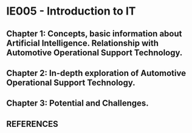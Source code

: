 # IE005 - Introduction to IT

## Chapter 1: Concepts, basic information about Artificial Intelligence. Relationship with Automotive Operational Support Technology.
## Chapter 2: In-depth exploration of Automotive Operational Support Technology.
## Chapter 3: Potential and Challenges.

## REFERENCES
